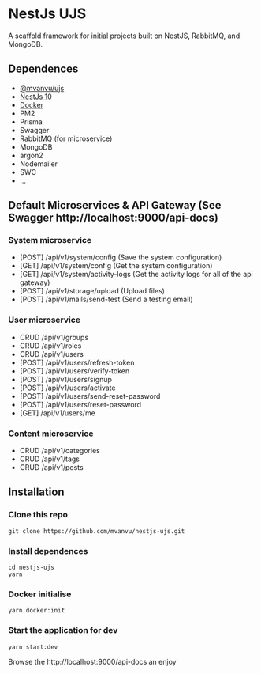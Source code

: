 # NestJs UJS

A scaffold framework for initial projects built on NestJS, RabbitMQ, and MongoDB.

## Dependences

- [@mvanvu/ujs](https://github.com/mvanvu/ujs)
- [NestJs 10](https://nestjs.com/)
- [Docker](https://www.docker.com/)
- PM2
- Prisma
- Swagger
- RabbitMQ (for microservice)
- MongoDB
- argon2
- Nodemailer
- SWC
- ...

## Default Microservices & API Gateway (See Swagger http://localhost:9000/api-docs)

### System microservice

- [POST] /api/v1/system/config (Save the system configuration)
- [GET] /api/v1/system/config (Get the system configuration)
- [GET] /api/v1/system/activity-logs (Get the activity logs for all of the api gateway)
- [POST] /api/v1/storage/upload (Upload files)
- [POST] /api/v1/mails/send-test (Send a testing email)

### User microservice

- CRUD /api/v1/groups
- CRUD /api/v1/roles
- CRUD /api/v1/users
- [POST] /api/v1/users/refresh-token
- [POST] /api/v1/users/verify-token
- [POST] /api/v1/users/signup
- [POST] /api/v1/users/activate
- [POST] /api/v1/users/send-reset-password
- [POST] /api/v1/users/reset-password
- [GET] /api/v1/users/me

### Content microservice

- CRUD /api/v1/categories
- CRUD /api/v1/tags
- CRUD /api/v1/posts

## Installation

### Clone this repo

```
git clone https://github.com/mvanvu/nestjs-ujs.git

```

### Install dependences

```
cd nestjs-ujs
yarn

```

### Docker initialise

```
yarn docker:init

```

### Start the application for dev

```
yarn start:dev
```

Browse the http://localhost:9000/api-docs an enjoy
